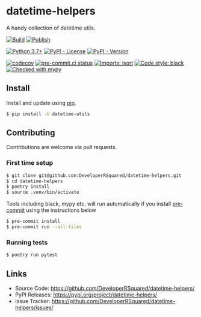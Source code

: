 # datetime-helpers

A handy collection of datetime utils.

[![Build](https://github.com/DeveloperRSquared/datetime-utils/actions/workflows/build.yml/badge.svg)](https://github.com/DeveloperRSquared/datetime-utils/actions/workflows/build.yml)
[![Publish](https://github.com/DeveloperRSquared/datetime-utils/actions/workflows/publish.yml/badge.svg)](https://github.com/DeveloperRSquared/datetime-utils/actions/workflows/publish.yml)

[![Python 3.7+](https://img.shields.io/badge/python-3.7+-brightgreen.svg)](#datetime-utils)
[![PyPI - License](https://img.shields.io/pypi/l/datetime-utils.svg)](LICENSE)
[![PyPI - Version](https://img.shields.io/pypi/v/datetime-utils.svg)](https://pypi.org/project/datetime-utils)

[![codecov](https://codecov.io/gh/DeveloperRSquared/datetime-utils/branch/main/graph/badge.svg?token=UI5ZDDDXXB)](https://codecov.io/gh/DeveloperRSquared/datetime-utils)
[![pre-commit.ci status](https://results.pre-commit.ci/badge/github/DeveloperRSquared/datetime-utils/main.svg)](https://results.pre-commit.ci/latest/github/DeveloperRSquared/datetime-utils/main)
[![Imports: isort](https://img.shields.io/badge/%20imports-isort-%231674b1?style=flat&labelColor=ef8336)](https://pycqa.github.io/isort/)
[![Code style: black](https://img.shields.io/badge/code%20style-black-000000.svg)](https://github.com/psf/black)
[![Checked with mypy](http://www.mypy-lang.org/static/mypy_badge.svg)](http://mypy-lang.org/)

## Install

Install and update using [pip](https://pypi.org/project/datetime-utils/).

```sh
$ pip install -U datetime-utils
```

## Contributing

Contributions are welcome via pull requests.

### First time setup

```sh
$ git clone git@github.com:DeveloperRSquared/datetime-helpers.git
$ cd datetime-helpers
$ poetry install
$ source .venv/bin/activate
```

Tools including black, mypy etc. will run automatically if you install [pre-commit](https://pre-commit.com) using the instructions below

```sh
$ pre-commit install
$ pre-commit run --all-files
```

### Running tests

```sh
$ poetry run pytest
```

## Links

- Source Code: <https://github.com/DeveloperRSquared/datetime-helpers/>
- PyPI Releases: <https://pypi.org/project/datetime-helpers/>
- Issue Tracker: <https://github.com/DeveloperRSquared/datetime-helpers/issues/>
